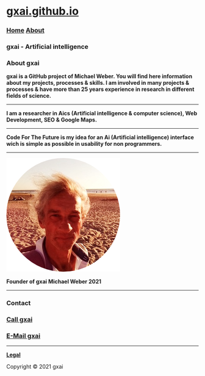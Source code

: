 # **[gxai.github.io](https://gxai.github.io)**
### **[Home](https://gxai.github.io)**  **[About](https://gxai.github.io/About)**
### **gxai - Artificial intelligence**

### About gxai
**gxai is a GitHub project of Michael Weber. You will find here information about my projects, processes & skills. I am involved in many projects & processes & have more than 25 years experience in research in different fields of science.**

---

**I am a researcher in Aics (Artificial intelligence & computer science), Web Development, SEO & Google Maps.**

---

**Code For The Future is my idea for an Ai (Artificial intelligence) interface wich is simple as possible in usability for non programmers.**

---

<img src="Michael-Weber.png" alt="Michael Weber">

**Founder of gxai Michael Weber 2021**

---

### **Contact**

### **[Call gxai](tel:31649557828)**

### **[E-Mail gxai](mailto:gxai.git@gmail.com)**

---

**[Legal](https://gxai.github.io/legal)**

Copyright © 2021 gxai
